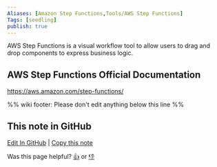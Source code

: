 ```yaml
---
Aliases: [Amazon Step Functions,Tools/AWS Step Functions]
Tags: [seedling]
publish: true
---
```


AWS Step Functions is a visual workflow tool to allow users to drag and drop components to express business logic.

## AWS Step Functions Official Documentation

https://aws.amazon.com/step-functions/

%% wiki footer: Please don't edit anything below this line %%

## This note in GitHub

<span class="git-footer">[Edit In GitHub](https://github.dev/data-engineering-community/data-engineering-wiki/blob/main/Tools/Workflow%20Orchestrators/AWS%20Step%20Functions.md "git-hub-edit-note") | [Copy this note](https://raw.githubusercontent.com/data-engineering-community/data-engineering-wiki/main/Tools/Workflow%20Orchestrators/AWS%20Step%20Functions.md "git-hub-copy-note")</span>

<span class="git-footer">Was this page helpful?
[👍](https://tally.so/r/mOaxjk?rating=Yes&url=https://dataengineering.wiki/Tools/Workflow%20Orchestrators/AWS%20Step%20Functions) or [👎](https://tally.so/r/mOaxjk?rating=No&url=https://dataengineering.wiki/Tools/Workflow%20Orchestrators/AWS%20Step%20Functions)</span>
